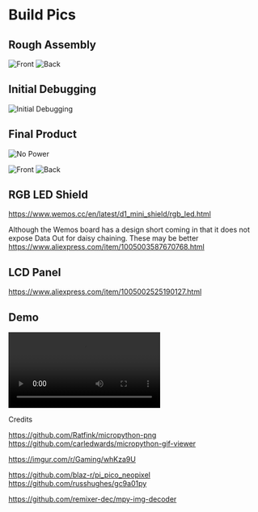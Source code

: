 # Build Pics

## Rough Assembly 
![Front](https://github.com/gentijo/ChristmasTree/blob/master/build-pics/TreeFront_wood.jpeg)
![Back](https://github.com/gentijo/ChristmasTree/blob/master/build-pics/TreeBack_Wood.jpeg)

## Initial Debugging
![Initial Debugging](https://github.com/gentijo/ChristmasTree/blob/master/build-pics/Debugging.jpg)

## Final Product
![No Power](https://github.com/gentijo/ChristmasTree/blob/master/build-pics/Treefront_nopower.jpeg)

![Front](https://github.com/gentijo/ChristmasTree/blob/master/build-pics/TreeFront_Painted.jpeg)
![Back](https://github.com/gentijo/ChristmasTree/blob/master/build-pics/TreeBack_Wired.jpeg)

## RGB LED Shield
https://www.wemos.cc/en/latest/d1_mini_shield/rgb_led.html

Although the Wemos board has a design short coming in that it does not expose Data Out for daisy chaining.
These may be better https://www.aliexpress.com/item/1005003587670768.html

## LCD Panel
https://www.aliexpress.com/item/1005002525190127.html

## Demo
![demo](https://github.com/gentijo/ChristmasTree/blob/master/build-pics/demo.mp4)

Credits

https://github.com/Ratfink/micropython-png
https://github.com/carledwards/micropython-gif-viewer

https://imgur.com/r/Gaming/whKza9U

https://github.com/blaz-r/pi_pico_neopixel
https://github.com/russhughes/gc9a01py

https://github.com/remixer-dec/mpy-img-decoder
